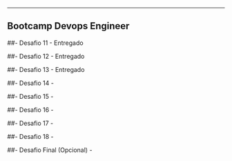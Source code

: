 -------------------------------------------------------------------
Bootcamp Devops Engineer
-------------------------------------------------------------------

##- Desafio 11 - Entregado

##- Desafio 12 - Entregado

##- Desafio 13 - Entregado

##- Desafio 14 - 

##- Desafio 15 - 

##- Desafio 16 - 

##- Desafio 17 - 

##- Desafio 18 - 

##- Desafio Final (Opcional) - 